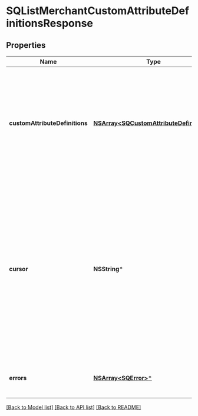 # SQListMerchantCustomAttributeDefinitionsResponse

## Properties
Name | Type | Description | Notes
------------ | ------------- | ------------- | -------------
**customAttributeDefinitions** | [**NSArray&lt;SQCustomAttributeDefinition&gt;***](SQCustomAttributeDefinition.md) | The retrieved custom attribute definitions. If no custom attribute definitions are found, Square returns an empty object (&#x60;{}&#x60;). | [optional] 
**cursor** | **NSString*** | The cursor to provide in your next call to this endpoint to retrieve the next page of results for your original request. This field is present only if the request succeeded and additional results are available. For more information, see [Pagination](https://developer.squareup.com/docs/build-basics/common-api-patterns/pagination). | [optional] 
**errors** | [**NSArray&lt;SQError&gt;***](SQError.md) | Any errors that occurred during the request. | [optional] 

[[Back to Model list]](../README.md#documentation-for-models) [[Back to API list]](../README.md#documentation-for-api-endpoints) [[Back to README]](../README.md)


